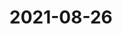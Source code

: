 # 2021-08-26

<video-container>
  <source src="http://wangleant.com/turtle-source/HwVideoEditor_2021_08_26_093213887.mp4"/>
</video-container>